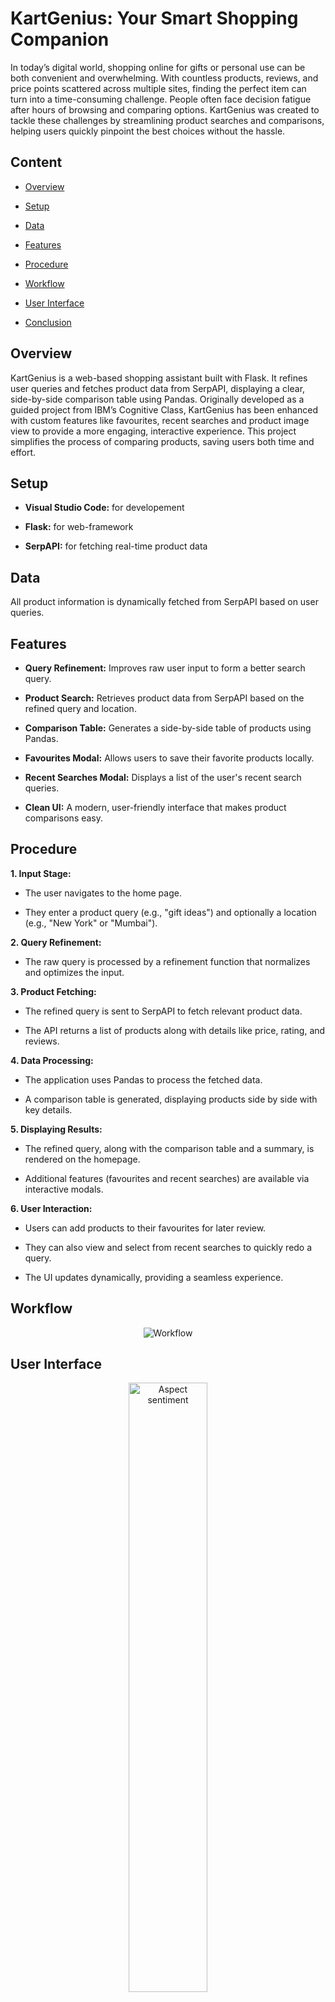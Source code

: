 # KartGenius: Your Smart Shopping Companion

In today’s digital world, shopping online for gifts or personal use can be both convenient and overwhelming. With countless products, reviews, and price points scattered across multiple sites, finding the perfect item can turn into a time-consuming challenge. People often face decision fatigue after hours of browsing and comparing options. KartGenius was created to tackle these challenges by streamlining product searches and comparisons, helping users quickly pinpoint the best choices without the hassle.

## Content

- [Overview](#overview)

- [Setup](#setup)

- [Data](#data)

- [Features](#features)

- [Procedure](#procedure)

- [Workflow](#workflow)

- [User Interface](#user-interface)

- [Conclusion](#conclusion)

## Overview

KartGenius is a web-based shopping assistant built with Flask. It refines user queries and fetches product data from SerpAPI, displaying a clear, side-by-side comparison table using Pandas. Originally developed as a guided project from IBM’s Cognitive Class, KartGenius has been enhanced with custom features like favourites, recent searches and product image view to provide a more engaging, interactive experience. This project simplifies the process of comparing products, saving users both time and effort.

## Setup

- **Visual Studio Code:** for developement

- **Flask:** for web-framework

- **SerpAPI:** for fetching real-time product data

## Data

All product information is dynamically fetched from SerpAPI based on user queries.

## Features

- **Query Refinement:** Improves raw user input to form a better search query.

- **Product Search:** Retrieves product data from SerpAPI based on the refined query and location.

- **Comparison Table:** Generates a side-by-side table of products using Pandas.

- **Favourites Modal:** Allows users to save their favorite products locally.

- **Recent Searches Modal:** Displays a list of the user's recent search queries.

- **Clean UI:** A modern, user-friendly interface that makes product comparisons easy.

## Procedure

**1. Input Stage:**

- The user navigates to the home page.

- They enter a product query (e.g., "gift ideas") and optionally a location (e.g., "New York" or "Mumbai").

**2. Query Refinement:**

- The raw query is processed by a refinement function that normalizes and optimizes the input.

**3. Product Fetching:**

- The refined query is sent to SerpAPI to fetch relevant product data.

- The API returns a list of products along with details like price, rating, and reviews.

**4. Data Processing:**

- The application uses Pandas to process the fetched data.

- A comparison table is generated, displaying products side by side with key details.

**5. Displaying Results:**

- The refined query, along with the comparison table and a summary, is rendered on the homepage.

- Additional features (favourites and recent searches) are available via interactive modals.

**6. User Interaction:**

- Users can add products to their favourites for later review.

- They can also view and select from recent searches to quickly redo a query.

- The UI updates dynamically, providing a seamless experience.

## Workflow

<div align = "center">
  <img src = "https://github.com/user-attachments/assets/47fda1a9-c589-4cd6-b7b1-83dd4e4f7838" alt = "Workflow" >
</div>

## User Interface

<div align = "center">
  <img src = "https://github.com/user-attachments/assets/0da58181-49f9-440a-86a5-826f2e7a934b" alt = "Aspect sentiment" width = 50%>
</div>

<div align = "center">
  <img src = "https://github.com/user-attachments/assets/bfa611e2-f6e5-4d9b-9a69-c82370de5814" alt = "Aspect sentiment" width = 50%>
</div>

<div align = "center">
  <img src = "https://github.com/user-attachments/assets/17753f9f-50ec-4935-b40c-a733e0610df7" alt = "Aspect sentiment" width = 50%>
</div>

## Conclusion

KartGenius streamlines the online shopping experience by refining search queries and providing a clear product comparison table. Originally built as part of IBM’s Cognitive Class, it now includes custom features like favourites and recent searches, making it a versatile tool for anyone looking to shop smarter. This project not only simplifies product discovery but also demonstrates how AI-inspired enhancements can elevate everyday tasks.
